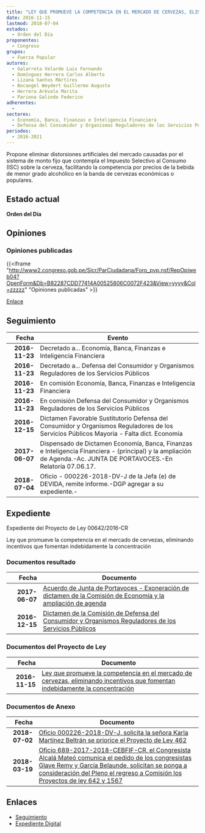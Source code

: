```yaml
---
title: "LEY QUE PROMUEVE LA COMPETENCIA EN EL MERCADO DE CERVEZAS, ELIMINANDO INCENTIVOS QUE FOMENTAN INDEBIDAMENTE LA CONCENTRACIÓN"
date: 2016-11-15
lastmod: 2018-07-04
estados: 
  - Orden del Día
proponentes: 
  - Congreso
grupos: 
  - Fuerza Popular
autores: 
  - Galarreta Velarde Luis Fernando
  - Domínguez Herrera Carlos Alberto
  - Lizana Santos Mártires
  - Bocangel Weydert Guillermo Augusto
  - Herrera Arévalo Marita
  - Pariona Galindo Federico
adherentes: 
  - 
sectores: 
  - Economía, Banca, Finanzas e Inteligencia Financiera
  - Defensa del Consumidor y Organismos Reguladores de los Servicios Públicos
periodos: 
  - 2016-2021
---
```


Propone eliminar distorsiones artificiales del mercado causadas por el sistema de monto fijo que contempla el Impuesto Selectivo al Consumo (ISC) sobre la cerveza, facilitando la competencia por precios de la bebida de menor grado alcohólico en la banda de cervezas económicas o populares.


## Estado actual

**Orden del Día**

## Opiniones

### Opiniones publicadas

{{<iframe "http://www2.congreso.gob.pe/Sicr/ParCiudadana/Foro_pvp.nsf/RepOpiweb04?OpenForm&Db=B82287CDD77414A00525806C0072F423&View=yyyy&Col=zzzzz" "Opiniones publicadas" >}}

[Enlace](http://www2.congreso.gob.pe/Sicr/ParCiudadana/Foro_pvp.nsf/RepOpiweb04?OpenForm&Db=B82287CDD77414A00525806C0072F423&View=yyyy&Col=zzzzz)

## Seguimiento

| Fecha | Evento |
|------:|--------|
| **2016-11-23** | Decretado a... Economía, Banca, Finanzas e Inteligencia Financiera|
| **2016-11-23** | Decretado a... Defensa del Consumidor y Organismos Reguladores de los Servicios Públicos|
| **2016-11-23** | En comisión Economía, Banca, Finanzas e Inteligencia Financiera|
| **2016-11-23** | En comisión Defensa del Consumidor y Organismos Reguladores de los Servicios Públicos|
| **2016-12-15** | Dictamen Favorable Sustitutorio Defensa del Consumidor y Organismos Reguladores de los Servicios Públicos Mayoria - Falta dict. Economía|
| **2017-06-07** | Dispensado de Dictamen Economía, Banca, Finanzas e Inteligencia Financiera - (principal) y la ampliación de Agenda.-Ac. JUNTA DE PORTAVOCES.-En Relatoría 07.06.17.|
| **2018-07-04** | Oficio - 000226-2018-DV-J de la Jefa (e) de DEVIDA, remite informe.-DGP agregar a su expediente.-|


## Expediente

Expediente del Proyecto de Ley 00642/2016-CR

Ley que promueve la competencia en el mercado de cervezas, eliminando incentivos que fomentan indebidamente la concentración


### Documentos resultado

| Fecha | Documento |
|------:|--------|
| **2017-06-07** | [Acuerdo de Junta de Portavoces - Exoneración de dictamen de la Comisión de Economía y la ampliación de agenda](http://www.leyes.congreso.gob.pe/Documentos/2016_2021/Acuerdos/Junta_Portavoces/AJP0064220170607.pdf) |
| **2016-12-15** | [Dictamen de la Comisión de Defensa del Consumidor y Organismos Reguladores de los Servicios Públicos](http://www.leyes.congreso.gob.pe/Documentos/2016_2021/Dictamenes/Proyectos_de_Ley/00642DC06MAY20161215.pdf) |

### Documentos del Proyecto de Ley

| Fecha | Documento |
|------:|--------|
| **2016-11-15** | [Ley que promueve la competencia en el mercado de cervezas, eliminando incentivos que fomentan indebidamente la concentración](http://www.leyes.congreso.gob.pe/Documentos/2016_2021/Proyectos_de_Ley_y_de_Resoluciones_Legislativas/PL0064220161115..pdf) |

### Documentos de Anexo

| Fecha | Documento |
|------:|--------|
| **2018-07-02** | [Oficio 000226-2018-DV-J, solicita la señora Karla Martínez Beltrán se priorice el Proyecto de Ley 462](http://www.leyes.congreso.gob.pe/Documentos/2016_2021/Oficios/Otras_Instituciones/OFICIO-000226-2018-DV-J.pdf) |
| **2018-03-19** | [Oficio 689-2017-2018-CEBFIF-CR, el Congresista Alcalá Mateó comunica el pedido de los congresistas Glave Remy y García Belaunde, solicitan se ponga a consideración del Pleno el regreso a Comisión los Proyectos de ley 642 y 1567](http://www.leyes.congreso.gob.pe/Documentos/2016_2021/Oficios/Comisiones_Ordinarias/OFICIO-689-2017-2018-CEBFIF-CR.pdf) |

## Enlaces 

- [Seguimiento](http://www2.congreso.gob.pe/Sicr/TraDocEstProc/CLProLey2016.nsf/f7fff46988ca05b1052578e100829cc7/d13fc6d510f3d9960525806c0080453f?OpenDocument)
- [Expediente Digital](http://www2.congreso.gob.pehttp://www2.congreso.gob.pe/Sicr/TraDocEstProc/CLProLey2016.nsf/f7fff46988ca05b1052578e100829cc7/d13fc6d510f3d9960525806c0080453f?OpenDocument&Click=05257FB7005EB655.eb71d0cf91d8294e05256cdf006b5706/$Body/0.1C6C)
